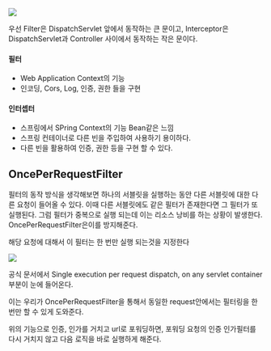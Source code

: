 ![](https://img1.daumcdn.net/thumb/R1280x0/?scode=mtistory2&fname=https%3A%2F%2Fblog.kakaocdn.net%2Fdn%2Fryt33%2FbtrUWSzQ8B7%2FUyJhUb6DqYeYkP1MikzlBk%2Fimg.png)

우선 Filter은 DispatchServlet 앞에서 동작하는 큰 문이고, Interceptor은 DispatchServlet과 Controller 사이에서 동작하는 작은 문이다.

#### 필터
- Web Application Context의 기능
- 인코딩, Cors, Log, 인증, 권한 들을 구현

#### 인터셉터
- 스프링에서 SPring Context의 기능 Bean같은 느낌
- 스프링 컨테이너로 다른 빈을 주입하여 사용하기 용이하다.
- 다른 빈을 활용하여 인증, 권한 등을 구현 할 수 있다.

## OncePerRequestFilter

필터의 동작 방식을 생각해보면 하나의 서블릿을 실행하는 동안 다른 서블릿에 대한 다른 요청이 들어올 수 있다. 
이때 다른 서블릿에도 같은 필터가 존재한다면 그 필터가 또 실행된다. 
그럼 필터가 중복으로 실행 되는데 이는 리소스 낭비를 하는 상황이 발생한다.
OncePerRequestFilter은이를 방지해준다.

해당 요청에 대해서 이 필터는 한 번만 실행 되는것을 지정한다

![](https://blog.kakaocdn.net/dn/bIGzIR/btrUV3hmBRh/IyDKNe12kOFpsN4kRKGnb1/img.png)

공식 문서에서 Single execution per request dispatch, on any servlet container 부분이 눈에 들어온다.

이는 우리가 OncePerRequestFilter을 통해서 동일한 request안에서는 필터링을 한번만 할 수 있게 도와준다.

위의 기능으로 인증, 인가를 거치고 url로 포워딩하면, 포워딩 요청의 인증 인가필터를 다시 거치지 않고 다음 로직을 바로 실행하게 해준다.